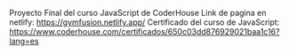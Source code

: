 Proyecto Final del curso JavaScript de CoderHouse
Link de pagina en netlify: https://gymfusion.netlify.app/
Certificado del curso de JavaScript: https://www.coderhouse.com/certificados/650c03dd876929021baa1c16?lang=es

